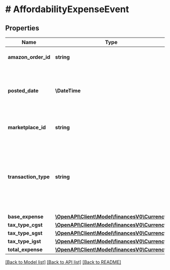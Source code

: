 # # AffordabilityExpenseEvent

## Properties

Name | Type | Description | Notes
------------ | ------------- | ------------- | -------------
**amazon_order_id** | **string** | An Amazon-defined identifier for an order. | [optional]
**posted_date** | **\DateTime** | Fields with a schema type of date are in ISO 8601 date time format (for example GroupBeginDate). | [optional]
**marketplace_id** | **string** | An encrypted, Amazon-defined marketplace identifier. | [optional]
**transaction_type** | **string** | Indicates the type of transaction.   Possible values:  * Charge - For an affordability promotion expense.  * Refund - For an affordability promotion expense reversal. | [optional]
**base_expense** | [**\OpenAPI\Client\Model\financesV0\Currency**](Currency.md) |  | [optional]
**tax_type_cgst** | [**\OpenAPI\Client\Model\financesV0\Currency**](Currency.md) |  |
**tax_type_sgst** | [**\OpenAPI\Client\Model\financesV0\Currency**](Currency.md) |  |
**tax_type_igst** | [**\OpenAPI\Client\Model\financesV0\Currency**](Currency.md) |  |
**total_expense** | [**\OpenAPI\Client\Model\financesV0\Currency**](Currency.md) |  | [optional]

[[Back to Model list]](../../README.md#models) [[Back to API list]](../../README.md#endpoints) [[Back to README]](../../README.md)
